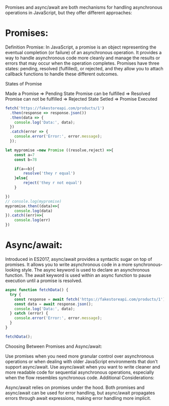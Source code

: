 Promises and async/await are both mechanisms for handling asynchronous operations in JavaScript, but they offer different approaches:

# Promises:

Definition
Promise: In JavaScript, a promise is an object representing the eventual completion (or failure) of an asynchronous operation. It provides a way to handle asynchronous code more cleanly and manage the results or errors that may occur when the operation completes. Promises have three states: pending, resolved (fulfilled), or rejected, and they allow you to attach callback functions to handle these different outcomes.

States of Promise

Made a Promise => Pending State
Promise can be fulfilled => Resolved
Promise can not be fulfilled => Rejected State
Setled => Promise Executed


``` JavaScript
fetch('https://fakestoreapi.com/products/1')
  .then(response => response.json())
  .then(data => {
    console.log('Data:', data);
  })
  .catch(error => {
    console.error('Error:', error.message);
  });
```

``` JavaScript
let mypromise =new Promise ((resolve,reject) =>{
    const a=7
    const b=78

    if(a==b){
        resolve('they r equal')
    }else{
        reject('they r not equal')
    }

})
// console.log(mypromise)
mypromise.then((data)=>{
    console.log(data)
}).catch((err)=>{
    console.log(err)
})
```

# Async/await:

Introduced in ES2017, async/await provides a syntactic sugar on top of promises.
It allows you to write asynchronous code in a more synchronous-looking style.
The async keyword is used to declare an asynchronous function.
The await keyword is used within an async function to pause execution until a promise is resolved.

``` JavaScript
async function fetchData() {
  try {
    const response = await fetch('https://fakestoreapi.com/products/1');
    const data = await response.json();
    console.log('Data:', data);
  } catch (error) {
    console.error('Error:', error.message);
  }
}

fetchData();
```
Choosing Between Promises and Async/await:

Use promises when you need more granular control over asynchronous operations or when dealing with older JavaScript environments that don't support async/await.
Use async/await when you want to write cleaner and more readable code for sequential asynchronous operations, especially when the flow resembles synchronous code.
Additional Considerations:

Async/await relies on promises under the hood.
Both promises and async/await can be used for error handling, but async/await propagates errors through await expressions, making error handling more implicit.

